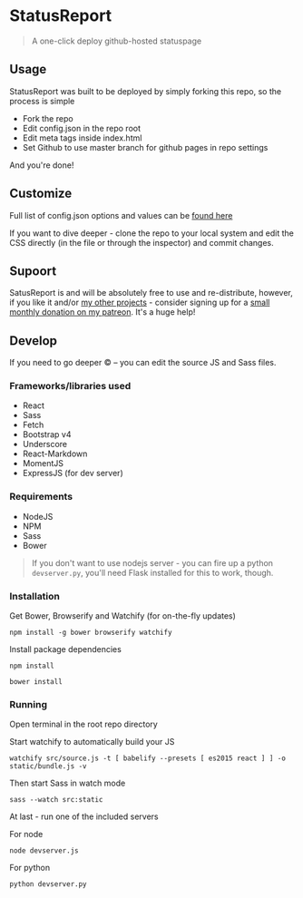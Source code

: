 # StatusReport
>A one-click deploy github-hosted statuspage

## Usage
StatusReport was built to be deployed by simply forking this repo, so the process is simple

- Fork the repo
- Edit config.json in the repo root
- Edit meta tags inside index.html
- Set Github to use master branch for github pages in repo settings

And you're done!

## Customize

Full list of config.json options and values can be [found here](config.md)

If you want to dive deeper - clone the repo to your local system and edit the CSS directly (in the file or through the inspector) and commit changes.

## Supoort
SatusReport is and will be absolutely free to use and re-distribute, however, if you like it and/or [my other projects](https://github.com/orels1) - consider signing up for a [small monthly donation on my patreon](https://patreon.com/orels1). It's a huge help!

## Develop

If you need to go deeper &copy; – you can edit the source JS and Sass files.

### Frameworks/libraries used
- React
- Sass
- Fetch
- Bootstrap v4
- Underscore
- React-Markdown
- MomentJS
- ExpressJS (for dev server)

### Requirements
- NodeJS
- NPM
- Sass
- Bower

>If you don't want to use nodejs server - you can fire up a python `devserver.py`, you'll need Flask installed for this to work, though.

### Installation

Get Bower, Browserify and Watchify (for on-the-fly updates)
```
npm install -g bower browserify watchify
```

Install package dependencies
```
npm install

bower install
```

### Running
Open terminal in the root repo directory

Start watchify to automatically build your JS
```
watchify src/source.js -t [ babelify --presets [ es2015 react ] ] -o static/bundle.js -v
```

Then start Sass in watch mode
```
sass --watch src:static
```

At last - run one of the included servers

For node
```
node devserver.js
```

For python
```
python devserver.py
```
